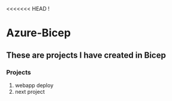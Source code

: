<<<<<<< HEAD
! [](https://github.com/PSebesta/Azure-Bicep/blob/main/Images/azure%20bicep.png)
# Azure-Bicep

## These are projects I have created in Bicep 

### Projects
1. webapp deploy
2. next project
